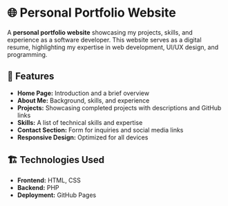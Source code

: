 # 🌐 Personal Portfolio Website

A **personal portfolio website** showcasing my projects, skills, and experience as a software developer. This website serves as a digital resume, highlighting my expertise in web development, UI/UX design, and programming.

## 🚀 Features

- **Home Page:** Introduction and a brief overview  
- **About Me:** Background, skills, and experience  
- **Projects:** Showcasing completed projects with descriptions and GitHub links  
- **Skills:** A list of technical skills and expertise  
- **Contact Section:** Form for inquiries and social media links  
- **Responsive Design:** Optimized for all devices  

## 🏗️ Technologies Used

- **Frontend:** HTML, CSS  
- **Backend:** PHP  
- **Deployment:** GitHub Pages 
